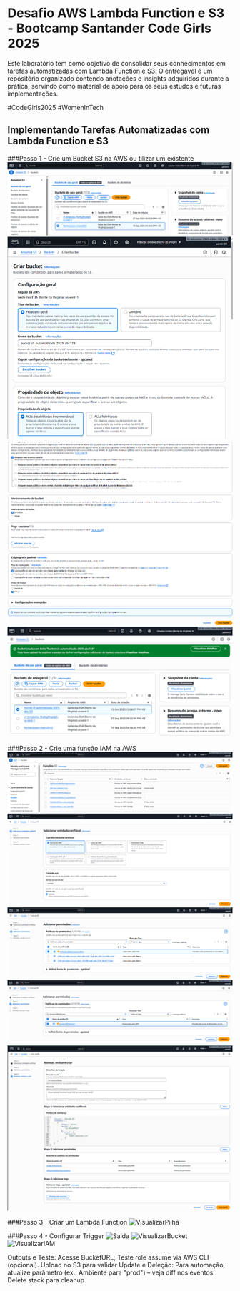 # Desafio AWS Lambda Function e S3 - Bootcamp Santander Code Girls 2025
Este laboratório tem como objetivo de consolidar seus conhecimentos em tarefas automatizadas com Lambda Function e S3. O entregável é um repositório organizado contendo anotações e insights adquiridos durante a prática, servindo como material de apoio para os seus estudos e futuras implementações.

#CodeGirls2025 #WomenInTech

## Implementando Tarefas Automatizadas com Lambda Function e S3

###Passo 1 - Crie um Bucket S3 na AWS ou tilizar um existente
![CriarS3](1-criar_S3.png)
![CriarS3](1-criar_S32.png)
![CriarS3](1-criar_S33.png)
![CriarS3](1-criar_S34.png)

###Passo 2 - Crie uma função IAM na AWS
![CriarRole](2-criar_role.png)
![CriarRole](2-criar_role2.png)
![CriarRole](2-criar_role3.png)
![CriarRole](2-criar_role4.png)
![CriarRole](2-criar_role5.png)

###Passo 3 - Criar um Lambda Function
![VisualizarPilha](03-Visualizar_Pilha.png)

###Passo 4 - Configurar Trigger
![Saida](04-Saida.png)
![VisualizarBucket](04-Visualizar_Bucket.png)
![VisualizarIAM](04-Visualizar_IAM.png)


Outputs e Teste: Acesse BucketURL; Teste role assume via AWS CLI (opcional). Upload no S3 para validar 
Update e Deleção: Para automação, atualize parâmetro (ex.: Ambiente para "prod") – veja diff nos eventos. Delete stack para cleanup.


